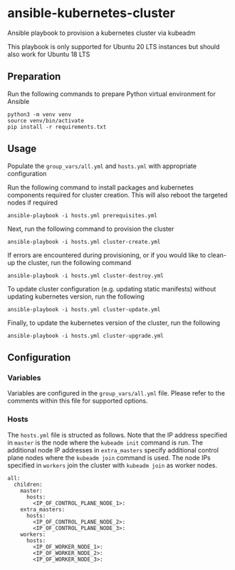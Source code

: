 # ansible-kubernetes-cluster

Ansible playbook to provision a kubernetes cluster via kubeadm

This playbook is only supported for Ubuntu 20 LTS instances but should also work for Ubuntu 18 LTS

## Preparation

Run the following commands to prepare Python virtual environment for Ansible

```
python3 -m venv venv
source venv/bin/activate
pip install -r requirements.txt
```

## Usage

Populate the `group_vars/all.yml` and `hosts.yml` with appropriate configuration

Run the following command to install packages and kubernetes components required for cluster creation. This will also reboot the targeted nodes if required

`ansible-playbook -i hosts.yml prerequisites.yml`

Next, run the following command to provision the cluster

`ansible-playbook -i hosts.yml cluster-create.yml`

If errors are encountered during provisioning, or if you would like to clean-up the cluster, run the following command

`ansible-playbook -i hosts.yml cluster-destroy.yml`

To update cluster configuration (e.g. updating static manifests) without updating kubernetes version, run the following

`ansible-playbook -i hosts.yml cluster-update.yml`

Finally, to update the kubernetes version of the cluster, run the following

`ansible-playbook -i hosts.yml cluster-upgrade.yml`

## Configuration

### Variables

Variables are configured in the `group_vars/all.yml` file. Please refer to the comments within this file for supported options.

### Hosts

The `hosts.yml` file is structed as follows. Note that the IP address specified in `master` is the node where the `kubeadm init` command is run. The additional node IP addresses in `extra_masters` specify additional control plane nodes where the `kubeadm join` command is used. The node IPs specified in `workers` join the cluster with `kubeadm join` as worker nodes. 

```
all:
  children:
    master:
      hosts:
        <IP_OF_CONTROL_PLANE_NODE_1>:
    extra_masters:
      hosts:
        <IP_OF_CONTROL_PLANE_NODE_2>:
        <IP_OF_CONTROL_PLANE_NODE_3>:
    workers:
      hosts:
        <IP_OF_WORKER_NODE_1>:
        <IP_OF_WORKER_NODE_2>:
        <IP_OF_WORKER_NODE_3>:
```
